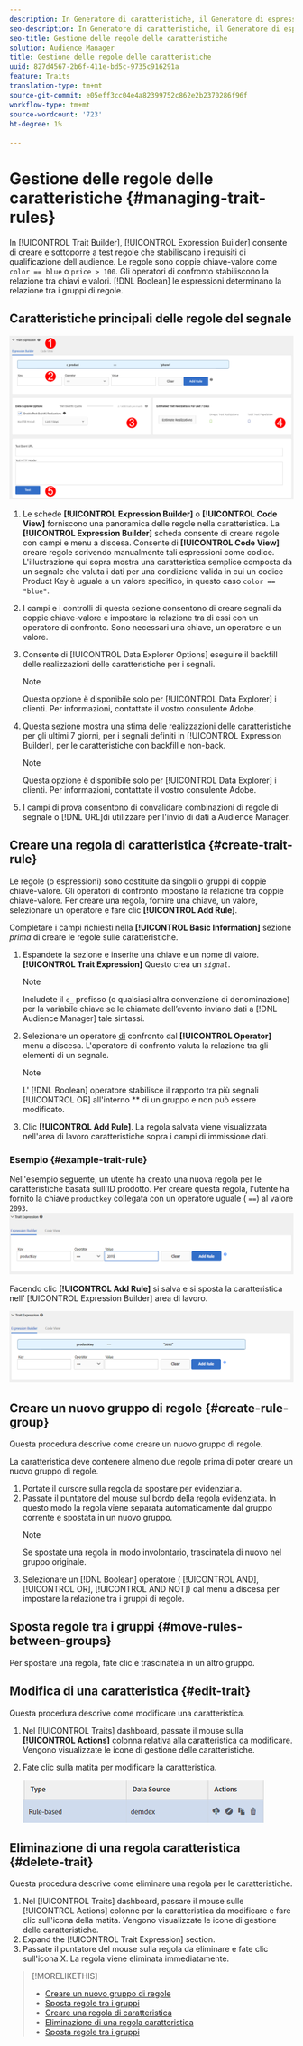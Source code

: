 ```yaml
---
description: In Generatore di caratteristiche, il Generatore di espressioni consente di creare e testare regole che stabiliscano i requisiti di qualificazione dell'audience. Le regole sono composte da coppie chiave-valore come "color == blue" o "price > 100". Gli operatori di confronto stabiliscono la relazione tra chiavi e valori. Le espressioni booleane determinano la relazione tra i gruppi di regole.
seo-description: In Generatore di caratteristiche, il Generatore di espressioni consente di creare e testare regole che stabiliscano i requisiti di qualificazione dell'audience. Le regole sono composte da coppie chiave-valore come "color == blue" o "price > 100". Gli operatori di confronto stabiliscono la relazione tra chiavi e valori. Le espressioni booleane determinano la relazione tra i gruppi di regole.
seo-title: Gestione delle regole delle caratteristiche
solution: Audience Manager
title: Gestione delle regole delle caratteristiche
uuid: 827d4567-2b6f-411e-bd5c-9735c916291a
feature: Traits
translation-type: tm+mt
source-git-commit: e05eff3cc04e4a82399752c862e2b2370286f96f
workflow-type: tm+mt
source-wordcount: '723'
ht-degree: 1%

---
```



# Gestione delle regole delle caratteristiche {#managing-trait-rules}

In [!UICONTROL Trait Builder], [!UICONTROL Expression Builder] consente di creare e sottoporre a test regole che stabiliscano i requisiti di qualificazione dell&#39;audience. Le regole sono coppie chiave-valore come `color == blue` o `price > 100`. Gli operatori di confronto stabiliscono la relazione tra chiavi e valori. [!DNL Boolean] le espressioni determinano la relazione tra i gruppi di regole.

<!-- c_tb_rules.xml -->

## Caratteristiche principali delle regole del segnale

![](assets/manage-trait-rules.png)

1. Le schede **[!UICONTROL Expression Builder]** o **[!UICONTROL Code View]** forniscono una panoramica delle regole nella caratteristica. La **[!UICONTROL Expression Builder]** scheda consente di creare regole con campi e menu a discesa. Consente di **[!UICONTROL Code View]** creare regole scrivendo manualmente tali espressioni come codice. L&#39;illustrazione qui sopra mostra una caratteristica semplice composta da un segnale che valuta i dati per una condizione valida in cui un codice Product Key è uguale a un valore specifico, in questo caso `color == "blue"`.

1. I campi e i controlli di questa sezione consentono di creare segnali da coppie chiave-valore e impostare la relazione tra di essi con un operatore di confronto. Sono necessari una chiave, un operatore e un valore.
1. Consente di [!UICONTROL Data Explorer Options] eseguire il backfill delle realizzazioni delle caratteristiche per i segnali.
   >[!NOTE]
   >
   >Questa opzione è disponibile solo per [!UICONTROL Data Explorer] i clienti. Per informazioni, contattate il vostro consulente Adobe.
1. Questa sezione mostra una stima delle realizzazioni delle caratteristiche per gli ultimi 7 giorni, per i segnali definiti in [!UICONTROL Expression Builder], per le caratteristiche con backfill e non-back.
   >[!NOTE]
   >
   >Questa opzione è disponibile solo per [!UICONTROL Data Explorer] i clienti. Per informazioni, contattate il vostro consulente Adobe.
1. I campi di prova consentono di convalidare combinazioni di regole di segnale o [!DNL URL]di utilizzare per l&#39;invio di dati a  Audience Manager.

## Creare una regola di caratteristica {#create-trait-rule}

Le regole (o espressioni) sono costituite da singoli o gruppi di coppie chiave-valore. Gli operatori di confronto impostano la relazione tra coppie chiave-valore. Per creare una regola, fornire una chiave, un valore, selezionare un operatore e fare clic **[!UICONTROL Add Rule]**.

<!-- t_tb_create_rules.xml -->

Completare i campi richiesti nella **[!UICONTROL Basic Information]** sezione *prima* di creare le regole sulle caratteristiche.

1. Espandete la sezione e inserite una chiave e un nome di valore. **[!UICONTROL Trait Expression]** Questo crea un *`signal`*.
   >[!NOTE]
   >
   >Includete il `c_` prefisso (o qualsiasi altra convenzione di denominazione) per la variabile chiave se le chiamate dell’evento inviano dati a [!DNL Audience Manager] tale sintassi.
1. Selezionare un operatore [di](../../features/traits/trait-comparison-operators.md) confronto dal **[!UICONTROL Operator]** menu a discesa. L&#39;operatore di confronto valuta la relazione tra gli elementi di un segnale.
   >[!NOTE]
   >
   >L&#39; [!DNL Boolean] operatore stabilisce il rapporto tra più segnali [!UICONTROL OR] all&#39;interno ** di un gruppo e non può essere modificato.
1. Clic **[!UICONTROL Add Rule]**. La regola salvata viene visualizzata nell&#39;area di lavoro caratteristiche sopra i campi di immissione dati.

### Esempio {#example-trait-rule}

Nell&#39;esempio seguente, un utente ha creato una nuova regola per le caratteristiche basata sull&#39;ID prodotto. Per creare questa regola, l&#39;utente ha fornito la chiave `productkey` collegata con un operatore uguale ( `==`) al valore `2093`.
![](assets/tb_sample_rule1.png)

Facendo clic **[!UICONTROL Add Rule]** si salva e si sposta la caratteristica nell’ [!UICONTROL Expression Builder] area di lavoro.

![](assets/tb_sample_rule2.png)

## Creare un nuovo gruppo di regole {#create-rule-group}

Questa procedura descrive come creare un nuovo gruppo di regole.

<!-- t_tb_new_rule_group.xml -->

La caratteristica deve contenere almeno due regole prima di poter creare un nuovo gruppo di regole.

1. Portate il cursore sulla regola da spostare per evidenziarla.
1. Passate il puntatore del mouse sul bordo della regola evidenziata.
In questo modo la regola viene separata automaticamente dal gruppo corrente e spostata in un nuovo gruppo.
   >[!NOTE]
   >
   >Se spostate una regola in modo involontario, trascinatela di nuovo nel gruppo originale.
1. Selezionare un [!DNL Boolean] operatore ( [!UICONTROL AND], [!UICONTROL OR], [!UICONTROL AND NOT]) dal menu a discesa per impostare la relazione tra i gruppi di regole.

## Sposta regole tra i gruppi {#move-rules-between-groups}

Per spostare una regola, fate clic e trascinatela in un altro gruppo.

## Modifica di una caratteristica {#edit-trait}

Questa procedura descrive come modificare una caratteristica.

<!-- t_tb_edit.xml -->

1. Nel [!UICONTROL Traits] dashboard, passate il mouse sulla **[!UICONTROL Actions]** colonna relativa alla caratteristica da modificare. Vengono visualizzate le icone di gestione delle caratteristiche.
1. Fate clic sulla matita per modificare la caratteristica.

   ![](assets/tb_edit_trait.png)

## Eliminazione di una regola caratteristica {#delete-trait}

Questa procedura descrive come eliminare una regola per le caratteristiche.

<!-- t_tb_delete_rule.xml -->

1. Nel [!UICONTROL Traits] dashboard, passare il mouse sulle [!UICONTROL Actions] colonne per la caratteristica da modificare e fare clic sull&#39;icona della matita. Vengono visualizzate le icone di gestione delle caratteristiche.
1. Expand the [!UICONTROL Trait Expression] section.
1. Passate il puntatore del mouse sulla regola da eliminare e fate clic sull&#39;icona X. La regola viene eliminata immediatamente.

>[!MORELIKETHIS]
>
>* [Creare un nuovo gruppo di regole](../../features/traits/manage-trait-rules.md#create-rule-group)
>* [Sposta regole tra i gruppi](../../features/traits/manage-trait-rules.md#move-rules-between-groups)
>* [Creare una regola di caratteristica](../../features/traits/manage-trait-rules.md#create-trait-rule)
>* [Eliminazione di una regola caratteristica](../../features/traits/manage-trait-rules.md#delete-trait)
>* [Sposta regole tra i gruppi](../../features/traits/manage-trait-rules.md#move-rules-between-groups)


